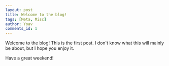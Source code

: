 ```yaml
---
layout: post
title: Welcome to the blog!
tags: [Meta, Misc]
author: Yoav
comments_id: 1
---
```


Welcome to the blog! This is the first post. 
I don't know what this will mainly be about, but I hope you enjoy it.

Have a great weekend!

